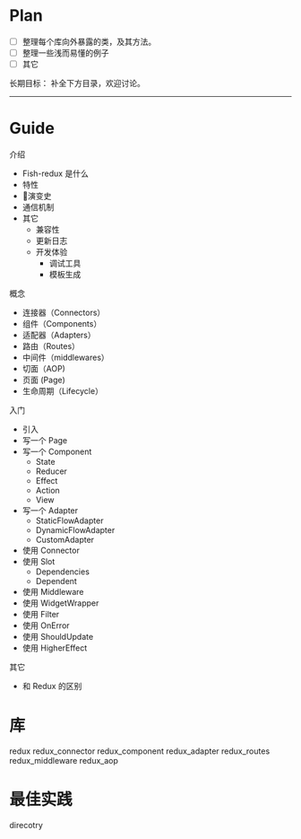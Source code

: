 # Plan



- [ ] 整理每个库向外暴露的类，及其方法。
- [ ] 整理一些浅而易懂的例子
- [ ] 其它

长期目标： 补全下方目录，欢迎讨论。

----


# Guide  

介绍
  - Fish-redux 是什么
  - 特性
  - 演变史
  - 通信机制
  - 其它 
    - 兼容性
    - 更新日志
    - 开发体验
      - 调试工具
      - 模板生成

概念
  - 连接器（Connectors）
  - 组件（Components）
  - 适配器（Adapters）
  - 路由（Routes）
  - 中间件（middlewares）
  - 切面（AOP)
  - 页面 (Page)
  - 生命周期（Lifecycle）

入门
  - 引入
  - 写一个 Page
  - 写一个 Component
    - State
    - Reducer
    - Effect
    - Action
    - View
  - 写一个 Adapter
    - StaticFlowAdapter
    - DynamicFlowAdapter
    - CustomAdapter
  - 使用 Connector
  - 使用 Slot
    - Dependencies
    - Dependent
  - 使用 Middleware
  - 使用 WidgetWrapper
  - 使用 Filter
  - 使用 OnError
  - 使用 ShouldUpdate
  - 使用 HigherEffect

其它
  - 和 Redux 的区别

# 库
redux
redux_connector
redux_component
redux_adapter
redux_routes
redux_middleware
redux_aop

# 最佳实践
direcotry